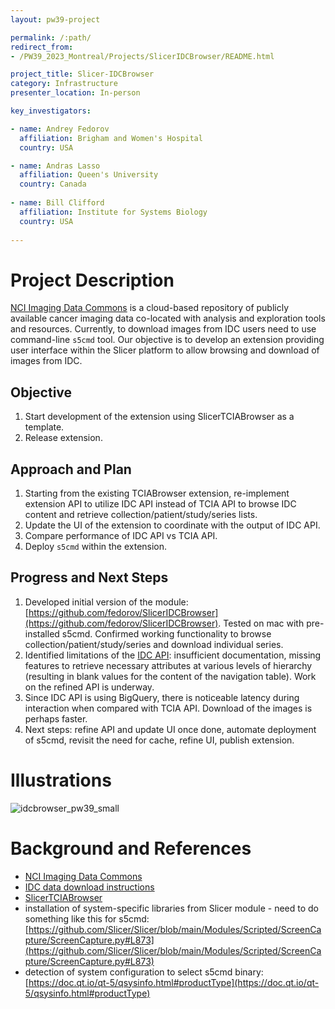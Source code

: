 ```yaml
---
layout: pw39-project

permalink: /:path/
redirect_from:
- /PW39_2023_Montreal/Projects/SlicerIDCBrowser/README.html

project_title: Slicer-IDCBrowser
category: Infrastructure
presenter_location: In-person

key_investigators:

- name: Andrey Fedorov
  affiliation: Brigham and Women's Hospital
  country: USA

- name: Andras Lasso
  affiliation: Queen's University
  country: Canada
  
- name: Bill Clifford
  affiliation: Institute for Systems Biology
  country: USA
  
---
```


# Project Description

<!-- Add a short paragraph describing the project. -->

[NCI Imaging Data Commons](https://portal.imaging.datacommons.cancer.gov/) is a cloud-based repository of publicly available cancer imaging data co-located with analysis and exploration tools and resources. Currently, to download images from IDC users need to use command-line `s5cmd` tool. Our objective is to develop an extension providing
user interface within the Slicer platform to allow browsing and download of images from IDC.

## Objective

<!-- Describe here WHAT you would like to achieve (what you will have as end result). -->
1. Start development of the extension using SlicerTCIABrowser as a template.
2. Release extension.

## Approach and Plan

<!-- Describe here HOW you would like to achieve the objectives stated above. -->

1.  Starting from the existing TCIABrowser extension, re-implement extension API to utilize IDC API instead of TCIA API to browse IDC content and retrieve collection/patient/study/series lists.
2. Update the UI of the extension to coordinate with the output of IDC API.
3. Compare performance of IDC API vs TCIA API.
4. Deploy `s5cmd` within the extension.


## Progress and Next Steps

1.  Developed initial version of the module: [https://github.com/fedorov/SlicerIDCBrowser](https://github.com/fedorov/SlicerIDCBrowser). Tested on mac with pre-installed s5cmd. Confirmed working functionality to browse collection/patient/study/series and download individual series.
2.  Identified limitations of the [IDC API](https://learn.canceridc.dev/api/getting-started): insufficient documentation, missing features to retrieve necessary attributes at various levels of hierarchy (resulting in blank values for the content of the navigation table). Work on the refined API is underway.
3.  Since IDC API is using BigQuery, there is noticeable latency during interaction when compared with TCIA API. Download of the images is perhaps faster.
4.  Next steps: refine API and update UI once done, automate deployment of s5cmd, revisit the need for cache, refine UI, publish extension.

# Illustrations

![idcbrowser_pw39_small](https://github.com/NA-MIC/ProjectWeek/assets/313942/642dc4dc-c51d-40dd-8f44-60e89dde0ad3)

# Background and References

<!-- If you developed any software, include link to the source code repository.
     If possible, also add links to sample data, and to any relevant publications. -->

* [NCI Imaging Data Commons](https://portal.imaging.datacommons.cancer.gov/)
* [IDC data download instructions](https://learn.canceridc.dev/data/downloading-data)
* [SlicerTCIABrowser](https://github.com/QIICR/TCIABrowser)
* installation of system-specific libraries from Slicer module - need to do something like this for s5cmd: [https://github.com/Slicer/Slicer/blob/main/Modules/Scripted/ScreenCapture/ScreenCapture.py#L873](https://github.com/Slicer/Slicer/blob/main/Modules/Scripted/ScreenCapture/ScreenCapture.py#L873)
* detection of system configuration to select s5cmd binary: [https://doc.qt.io/qt-5/qsysinfo.html#productType](https://doc.qt.io/qt-5/qsysinfo.html#productType)
